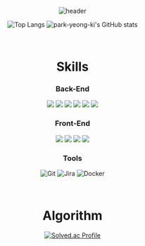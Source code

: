 <div align="center">
  
![header](https://capsule-render.vercel.app/api?type=soft&color=auto&text=YEONG%20KI%20PARK&fontSize=30)

![Top Langs](https://github-readme-stats.vercel.app/api/top-langs/?username=park-yeong-ki&layout=donut) ![park-yeong-ki's GitHub stats](https://github-readme-stats.vercel.app/api?username=park-yeong-ki&theme=nord)

<br>

# Skills
### Back-End
<img src="https://img.shields.io/badge/JAVA-007396?style=for-the-badge&logo=java&logoColor=white">
<img src="https://img.shields.io/badge/Spring-6DB33F?style=for-the-badge&logo=Spring&logoColor=white">
<img src="https://img.shields.io/badge/Spring Boot-6DB33F?style=for-the-badge&logo=SpringBoot&logoColor=white">
<img src="https://img.shields.io/badge/Spring Security-6DB33F?style=for-the-badge&logo=SpringSecurity&logoColor=white">
<img src="https://img.shields.io/badge/MySQL-4479A1.svg?&style=for-the-badge&logo=MySQL&logoColor=white">
<img src="https://img.shields.io/badge/Redis-DC382D.svg?&style=for-the-badge&logo=Redis&logoColor=white">

### Front-End
<img src="https://img.shields.io/badge/JavaScript-F7DF1E.svg?&style=for-the-badge&logo=JavaScript&logoColor=white">
<img src="https://img.shields.io/badge/vue.js-4FC08D.svg?&style=for-the-badge&logo=vue.js&logoColor=white">
<img src="https://img.shields.io/badge/HTML-C54127.svg?&style=for-the-badge&logo=html5&logoColor=white">
<img src="https://img.shields.io/badge/CSS-254BDD.svg?&style=for-the-badge&logo=css3&logoColor=white">

### Tools
![Git](https://img.shields.io/badge/Git-F05032.svg?&style=for-the-badge&logo=Git&logoColor=white)
![Jira](https://img.shields.io/badge/Jira-0052CC.svg?&style=for-the-badge&logo=JiraSoftWare&logoColor=white)
![Docker](https://img.shields.io/badge/Docker-2496ED.svg?&style=for-the-badge&logo=Docker&logoColor=white)

<br>

# Algorithm
[![Solved.ac Profile](http://mazassumnida.wtf/api/v2/generate_badge?boj=okip0428)](https://solved.ac/okip0428/)

</div>
